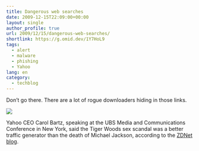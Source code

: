 ```yaml
---
title: Dangerous web searches
date: 2009-12-15T22:09:00+00:00
layout: single
author_profile: true
url: 2009/12/15/dangerous-web-searches/
shortlink: https://g.omid.dev/1Y7HoL9
tags:
  - alert
  - malware
  - phishing
  - Yahoo
lang: en
category: 
  - techblog
---
```

Don’t go there. There are a lot of rogue downloaders hiding in those links.

[![](http://4.bp.blogspot.com/_vaUVXcmC3OI/SygB5sSTcZI/AAAAAAAAAXE/2eWlKRcKN_U/s400/TigerWoods.jpg)](http://4.bp.blogspot.com/_vaUVXcmC3OI/SygB5sSTcZI/AAAAAAAAAXE/2eWlKRcKN_U/s1600-h/TigerWoods.jpg)

Yahoo CEO Carol Bartz, speaking at the UBS Media and Communications Conference in New York, said the Tiger Woods sex scandal was a better traffic generator than the death of Michael Jackson, according to the [ZDNet blog](http://blogs.zdnet.com/BTL/?p=28556&tag=content;col1).

